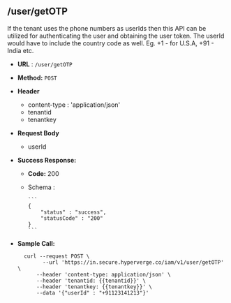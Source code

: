 ## /user/getOTP

If the tenant uses the phone numbers as userIds then this API can be utilized for authenticating the user and obtaining the user token. The userId would have to include the country code as well. Eg. +1 - for U.S.A, +91 - India etc.

* **URL** : `/user/getOTP`
  
* **Method:** `POST`

* **Header**
	
	- content-type : 'application/json'
	- tenantid 
	- tenantkey
	
* **Request Body**

	- userId
	  
* **Success Response:**

  * **Code:** 200 <br />
  * Schema : 
		
		```	
		{
			"status" : "success",
			"statusCode" : "200"
		}
		```
	

* **Sample Call:**

   	
    	curl --request POST \
  			  --url 'https://in.secure.hyperverge.co/iam/v1/user/getOTP' \
            --header 'content-type: application/json' \
            --header 'tenantid: {{tenantid}}' \
            --header 'tenantkey: {{tenantkey}}' \
            --data '{"userId" : "+91123141213"}'
    	
    	
